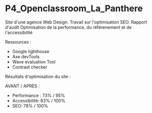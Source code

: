 # P4_Openclassroom_La_Panthere
Site d'une agence Web Design. Travail sur l'optimisation SEO.
Rapport d'audit
Optimisation de la performance, du référenement et de l'accessibilité

Ressources :
- Google lighthouse
- Axe devTools
- Wave evaluation Tool
- Contrast checker

Résultats d'optimisation du site : 

AVANT / APRES :
* Performance :    73% / 95%
* Accessibilité:   83% / 100%
* SEO:             78% / 100%


